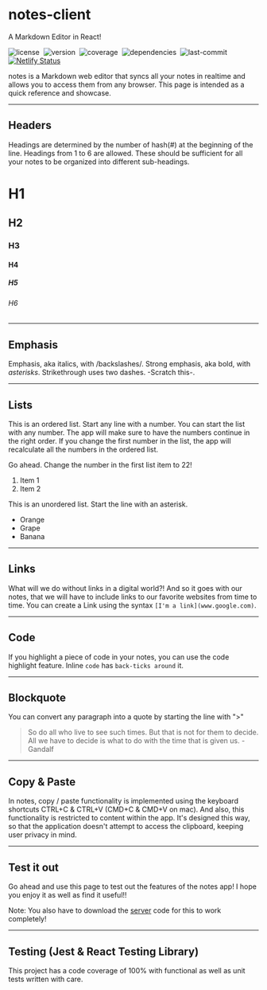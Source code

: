 # notes-client

A Markdown Editor in React!

![license](https://img.shields.io/github/license/raravi/notes-client)&nbsp;&nbsp;![version](https://img.shields.io/github/package-json/v/raravi/notes-client)&nbsp;&nbsp;![coverage](https://img.shields.io/codecov/c/gh/raravi/notes-client)&nbsp;&nbsp;![dependencies](https://img.shields.io/depfu/raravi/notes-client)&nbsp;&nbsp;![last-commit](https://img.shields.io/github/last-commit/raravi/notes-client)&nbsp;&nbsp;[![Netlify Status](https://api.netlify.com/api/v1/badges/d150a33a-1e50-49ee-a7a2-048d515a574e/deploy-status)](https://app.netlify.com/sites/notes-raravi/deploys)

notes is a Markdown web editor that syncs all your notes in realtime and allows you to access them from any browser. This page is intended as a quick reference and showcase.

---
## Headers

Headings are determined by the number of hash(#) at the beginning of the line. Headings from 1 to 6 are allowed. These should be sufficient for all your notes to be organized into different sub-headings.
# H1
## H2
### H3
#### H4
##### H5
###### H6

---
## Emphasis

Emphasis, aka italics, with /backslashes/.
Strong emphasis, aka bold, with *asterisks*.
Strikethrough uses two dashes. -Scratch this-.

---
## Lists

This is an ordered list. Start any line with a number. You can start the list with any number. The app will make sure to have the numbers continue in the right order. If you change the first number in the list, the app will recalculate all the numbers in the ordered list.

Go ahead. Change the number in the first list item to 22!
1. Item 1
2. Item 2

This is an unordered list. Start the line with an asterisk.
* Orange
* Grape
* Banana

---
## Links

What will we do without links in a digital world?! And so it goes with our notes, that we will have to include links to our favorite websites from time to time. You can create a Link using the syntax `[I'm a link](www.google.com)`.

---
## Code

If you highlight a piece of code in your notes, you can use the code highlight feature. Inline `code` has `back-ticks around` it.

---
## Blockquote

You can convert any paragraph into a quote by starting the line with ">"

> So do all who live to see such times. But that is not for them to decide. All we have to decide is what to do with the time that is given us. - Gandalf

---
## Copy & Paste

In notes, copy / paste functionality is implemented using the keyboard shortcuts CTRL+C & CTRL+V (CMD+C & CMD+V on mac). And also, this functionality is restricted to content within the app. It's designed this way, so that the application doesn't attempt to access the clipboard, keeping user privacy in mind.

---
## Test it out

Go ahead and use this page to test out the features of the notes app!
I hope you enjoy it as well as find it useful!!

Note: You also have to download the [server](https://github.com/raravi/notes-server) code for this to work completely!

---

## Testing (Jest & React Testing Library)

This project has a code coverage of 100% with functional as well as unit tests written with care.
